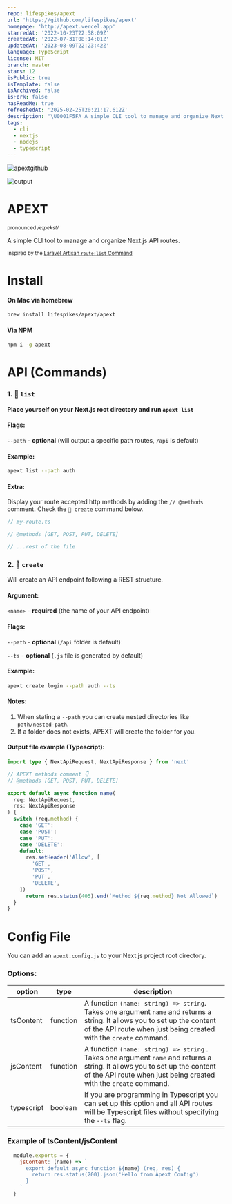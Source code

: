 ```yaml
---
repo: lifespikes/apext
url: 'https://github.com/lifespikes/apext'
homepage: 'http://apext.vercel.app'
starredAt: '2022-10-23T22:58:09Z'
createdAt: '2022-07-31T08:14:01Z'
updatedAt: '2023-08-09T22:23:42Z'
language: TypeScript
license: MIT
branch: master
stars: 12
isPublic: true
isTemplate: false
isArchived: false
isFork: false
hasReadMe: true
refreshedAt: '2025-02-25T20:21:17.612Z'
description: "\U0001F5FA A simple CLI tool to manage and organize Next.js API routes."
tags:
  - cli
  - nextjs
  - nodejs
  - typescript
---
```


![apextgithub](https://user-images.githubusercontent.com/71573508/182018691-edc8aa18-04a4-4976-bdae-890ada85cc1f.png)


![output](https://user-images.githubusercontent.com/71573508/185773820-7dcdbdb7-535d-4315-bb5c-71f1045f3b88.gif)


# APEXT

<sup>pronounced */eɪpekst/*<sup>

A simple CLI tool to manage and organize Next.js API routes.

<sup>Inspired by the [Laravel Artisan `route:list` Command](https://stillat.com/blog/2016/12/07/laravel-artisan-route-command-the-routelist-command)<sup>

# Install

#### On Mac via homebrew

```bash
brew install lifespikes/apext/apext
```

#### Via NPM

```bash
npm i -g apext
```

# API (Commands)

### 1. 🎯 `list`

**Place yourself on your Next.js root directory and run `apext list`**

#### Flags:

`--path` - **optional** (will output a specific path routes, `/api` is default)


#### Example:

```bash
apext list --path auth
```

#### Extra:

Display your route accepted http methods by adding the `// @methods` comment. Check the `🎯 create` command below.

```js
// my-route.ts

// @methods [GET, POST, PUT, DELETE]

// ...rest of the file
```


### 2. 🎯 `create`

Will create an API endpoint following a REST structure.

#### Argument:

`<name>` - **required** (the name of your API endpoint)

#### Flags:

`--path` - **optional** (`/api` folder is default)

`--ts` - **optional** (`.js` file is generated by default)


#### Example:

```bash
apext create login --path auth --ts
```

#### Notes:

1. When stating a `--path` you can create nested directories like `path/nested-path`.
2. If a folder does not exists, APEXT will create the folder for you.

#### Output file example (Typescript):

```ts
import type { NextApiRequest, NextApiResponse } from 'next'

// APEXT methods comment 👇
// @methods [GET, POST, PUT, DELETE]

export default async function name(
  req: NextApiRequest,
  res: NextApiResponse
) {
  switch (req.method) {
    case 'GET':
    case 'POST':
    case 'PUT':    
    case 'DELETE':
    default:
      res.setHeader('Allow', [
        'GET',
        'POST',
        'PUT',
        'DELETE',
    ])
      return res.status(405).end(`Method ${req.method} Not Allowed`)
  }
}
```

# Config File

You can add an `apext.config.js` to your Next.js project root directory.

### Options:
  
| option     | type     | description                                                                                                                                                                                          |
|------------|----------|------------------------------------------------------------------------------------------------------------------------------------------------------------------------------------------------------|
| tsContent  | function | A function `(name: string) => string`. Takes one argument `name` and returns a string. It allows you to set up the content of the API route when just being created with the `create` command.       |
| jsContent  | function | A function  `(name: string) => string` . Takes one argument  `name`  and returns a string. It allows you to set up the content of the API route when just being created with the  `create`  command. |
| typescript | boolean  | If you are programming in Typescript you can set up this option and all API routes will be Typescript files without specifying the `--ts` flag.                                                      |                                                   |   |   |                                                   |   |   |
  
### Example of tsContent/jsContent
  
```js
  module.exports = {
    jsContent: (name) => `
      export default async function ${name} (req, res) {
        return res.status(200).json('Hello from Apext Config')
      }
    `
  }
  
```
